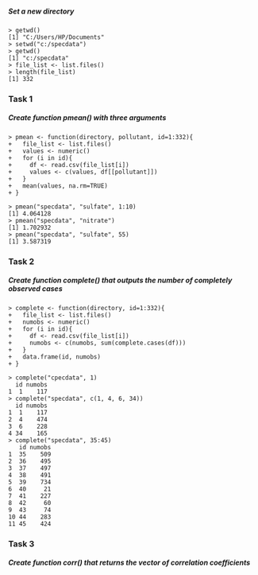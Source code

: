 ##### Set a new directory
```
> getwd()
[1] "C:/Users/HP/Documents"
> setwd("c:/specdata")
> getwd()
[1] "c:/specdata"
> file_list <- list.files()
> length(file_list)
[1] 332
```

### Task 1
##### Create function pmean() with three arguments
```
> pmean <- function(directory, pollutant, id=1:332){
+   file_list <- list.files()
+   values <- numeric()
+   for (i in id){
+     df <- read.csv(file_list[i])
+     values <- c(values, df[[pollutant]])
+   }
+   mean(values, na.rm=TRUE)
+ }
```
```
> pmean("specdata", "sulfate", 1:10)
[1] 4.064128
> pmean("specdata", "nitrate")
[1] 1.702932
> pmean("specdata", "sulfate", 55)
[1] 3.587319
```

### Task 2
##### Create function complete() that outputs the number of completely observed cases
```
> complete <- function(directory, id=1:332){
+   file_list <- list.files()
+   numobs <- numeric()
+   for (i in id){
+     df <- read.csv(file_list[i])
+     numobs <- c(numobs, sum(complete.cases(df)))
+   }
+   data.frame(id, numobs)
+ }
```
```
> complete("cpecdata", 1)
  id numobs
1  1    117
> complete("specdata", c(1, 4, 6, 34))
  id numobs
1  1    117
2  4    474
3  6    228
4 34    165
> complete("specdata", 35:45)
   id numobs
1  35    509
2  36    495
3  37    497
4  38    491
5  39    734
6  40     21
7  41    227
8  42     60
9  43     74
10 44    283
11 45    424
```

### Task 3
##### Create function corr() that returns the vector of correlation coefficients
```

